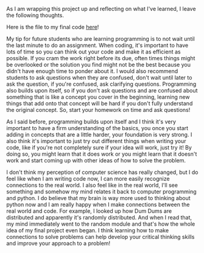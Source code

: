 As I am wrapping this project up and reflecting on what I've learned, I leave the following thoughts. 

Here is the file to my final code [here](../files/FINAL_PROJECT(1).ipynb)!

My tip for future students who are learning programming is to not wait until the last minute to do an assignment. When coding, it's important to have lots of time so you can think out your code and make it as efficient as possible. If you cram the work right before its due, often times things might be overlooked or the solution you find might not be the best because you didn't have enough time to ponder about it. I would also recommend students to ask questions when they are confused, don't wait until
later to ask the question, if you're confused, ask clarifying questions. Programming also builds upon itself, so if you don't ask questions and are confused about something that is like a concept you cover in the beginning, learning new things that add onto that concept will be hard if you don't fully understand the original concept. So, start your homework on time and ask questions! 

As I said before, programming builds upon itself and I think it's very important to have a firm understanding of the basics, you once you start adding in concepts that are a little harder, your foundation is very strong. I also think it's important to just try out different things when writing your code, like if you're not completely sure if your idea will work, just try it! By doing so, you might learn that it does work or you might learn that it doesn't work and start coming up with other ideas of how to solve the problem. 


I don't think my perception of computer science has really changed, but I do feel like when I am writing code now, I can more easily recognize connections to the real world. I also feel like in the real world, I'll see something and somehow my mind relates it back to computer programming and python. I do believe that my brain is way more used to thinking about python now and I am really happy when I make connections between the real world and code. For example, I looked up how Dum Dums are distributed and apparently it's randomly distributed. And when I read that, my mind immediately went to the random module and that's how the whole idea of my final project even began. I think learning how to make connections to solve problems can help develop your critical thinking skills and improve your approach to a problem! 
